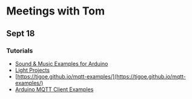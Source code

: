 # Meetings with Tom

## Sept 18
### Tutorials
* [Sound & Music Examples for Arduino](https://tigoe.github.io/SoundExamples/)
* [Light Projects](https://tigoe.github.io/LightProjects/)
* [https://tigoe.github.io/mqtt-examples/](https://tigoe.github.io/mqtt-examples/)
* [Arduino MQTT Client Examples](https://tigoe.github.io/mqtt-examples/)